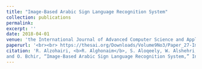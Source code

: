 ```yaml
---
title: "Image-Based Arabic Sign Language Recognition System"
collection: publications
permalink: 
excerpt: ''
date: 2018-04-01
venue: 'the International Journal of Advanced Computer Science and Applications'
paperurl: '<br><br> https://thesai.org/Downloads/Volume9No3/Paper_27-Image_based_Arabic_Sign_Language.pdf'
citation: 'R. Alzohairi, <b>R. Alghonaim</b>, S. Aloqeely, W. Alshehri, M. Alzaidan,
and O. Bchir, “Image-Based Arabic Sign Language Recognition System,” International Journal of Advanced Computer Science and Applications, vol. 9, no. 3, Apr. 2018'
---
```

